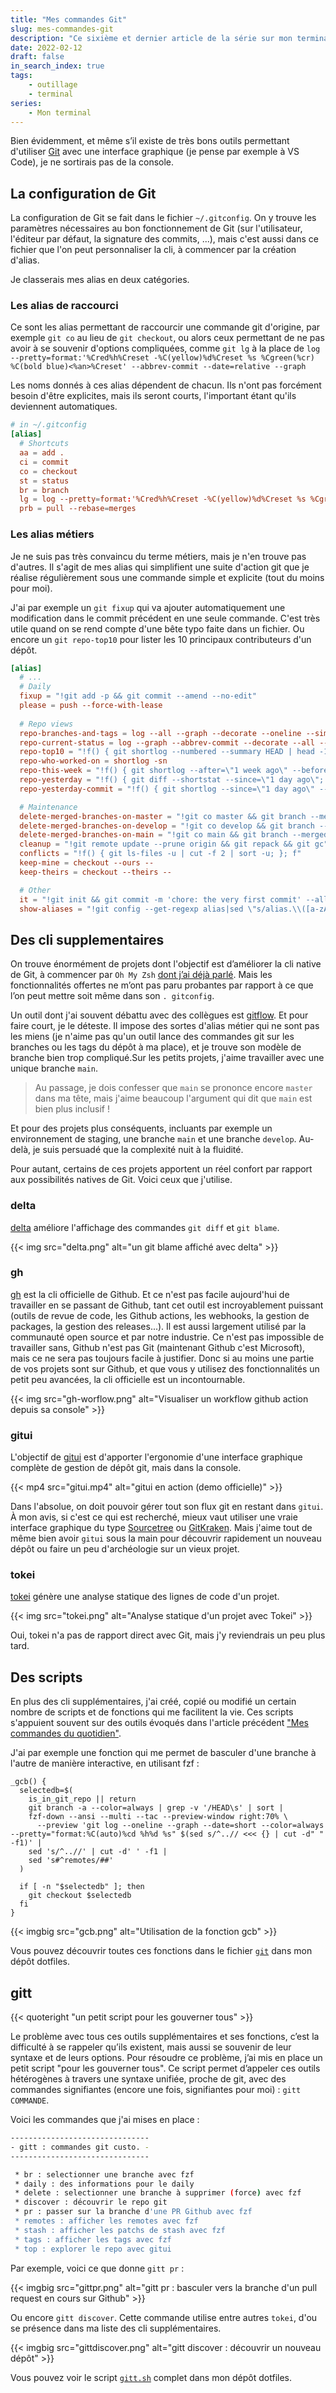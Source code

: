 ```yaml
---
title: "Mes commandes Git"
slug: mes-commandes-git
description: "Ce sixième et dernier article de la série sur mon terminal aborde la commande que je lance le plus souvent (historique zsh à l'appui) : git. J'y explique mes alias de configuration, les cli et les scripts que j'ai pu ajouter au cours du temps, ainsi qu'un script unifiant se foisonnement de commandes devenues hétérogènes : gitt."
date: 2022-02-12
draft: false
in_search_index: true
tags:
    - outillage
    - terminal
series:
    - Mon terminal
---
```


Bien  évidemment, et même s’il existe de très bons outils permettant d'utiliser [Git](https://git-scm.com/) avec une interface graphique (je pense par exemple à VS Code), je ne sortirais pas de la console.

## La configuration de Git

La configuration de Git se fait dans le fichier `~/.gitconfig`. On y trouve les paramètres nécessaires au bon fonctionnement de Git (sur l'utilisateur, l'éditeur par défaut, la signature des commits, ...), mais c'est aussi dans ce fichier que l'on peut personnaliser la cli, à commencer par la création d'alias.

Je classerais mes alias en deux catégories.

### Les alias de raccourci

Ce sont les alias permettant de raccourcir une commande git d'origine, par exemple `git co` au lieu de `git checkout`, ou alors ceux permettant de ne pas avoir à se souvenir d'options compliquées, comme `git lg` à la place de `log --pretty=format:'%Cred%h%Creset -%C(yellow)%d%Creset %s %Cgreen(%cr) %C(bold blue)<%an>%Creset' --abbrev-commit --date=relative --graph`

Les noms donnés à ces alias dépendent de chacun. Ils n'ont pas forcément besoin d'être explicites, mais ils seront courts, l'important étant qu'ils deviennent automatiques.

```conf
# in ~/.gitconfig
[alias]
  # Shortcuts
  aa = add .
  ci = commit
  co = checkout
  st = status
  br = branch
  lg = log --pretty=format:'%Cred%h%Creset -%C(yellow)%d%Creset %s %Cgreen(%cr) %C(bold blue)<%an>%Creset' --abbrev-commit --date=relative --graph
  prb = pull --rebase=merges
```

### Les alias métiers

Je ne suis pas très convaincu du terme métiers, mais je n'en trouve pas d'autres. Il s'agit de mes alias qui simplifient une suite d'action git que je réalise régulièrement sous une commande simple et explicite (tout du moins pour moi).

J'ai par exemple un `git fixup` qui va ajouter automatiquement une modification dans le commit précédent en une seule commande. C'est très utile quand on se rend compte d'une bête typo faite dans un fichier. Ou encore un `git repo-top10` pour lister les 10 principaux contributeurs d'un dépôt.

```conf
[alias]
  # ...
  # Daily
  fixup = "!git add -p && git commit --amend --no-edit"
  please = push --force-with-lease
  
  # Repo views
  repo-branches-and-tags = log --all --graph --decorate --oneline --simplify-by-decoration
  repo-current-status = log --graph --abbrev-commit --decorate --all --format=format:\"%C(bold blue)%h%C(reset) - %C(bold cyan)%aD%C(dim white) - %an%C(reset) %C(bold green)(%ar)%C(reset)%C(bold yellow)%d%C(reset)%n %C(white)%s%C(reset)\"
  repo-top10 = "!f() { git shortlog --numbered --summary HEAD | head -10; }; f"
  repo-who-worked-on = shortlog -sn
  repo-this-week = "!f() { git shortlog --after=\"1 week ago\" --before=\"today\" --pretty=format:\"%ar%n %h - %s %n\"; }; f"
  repo-yesterday = "!f() { git diff --shortstat --since=\"1 day ago\"; }; f"
  repo-yesterday-commit = "!f() { git shortlog --since=\"1 day ago\" --pretty=format:\"%ar%n %h - %s %n\"; }; f"; f"

  # Maintenance
  delete-merged-branches-on-master = "!git co master && git branch --merged | grep -v '\\*' | xargs -n 1 git branch -d"
  delete-merged-branches-on-develop = "!git co develop && git branch --merged | grep -v '\\*' | xargs -n 1 git branch -d"
  delete-merged-branches-on-main = "!git co main && git branch --merged | grep -v '\\*' | xargs -n 1 git branch -d"
  cleanup = "!git remote update --prune origin && git repack && git gc"
  conflicts = "!f() { git ls-files -u | cut -f 2 | sort -u; }; f"
  keep-mine = checkout --ours --
  keep-theirs = checkout --theirs --

  # Other
  it = "!git init && git commit -m 'chore: the very first commit' --allow-empty"
  show-aliases = "!git config --get-regexp alias|sed \"s/alias.\\([a-zA-Z-]*\\) \\(\\.\\)*/$(tput setaf 2)\\1 $(tput setaf 8)\\2/\""
```

## Des cli supplementaires

On trouve énormément de projets dont l'objectif est d’améliorer la cli native de Git, à commencer par `Oh My Zsh` [dont j’ai déjà parlé](/blog/pourquoi-j-utilise-le-shell-zsh/#oh-my-zsh). Mais les fonctionnalités offertes ne m’ont pas paru probantes par rapport à ce que l’on peut mettre soit même dans son `. gitconfig`.

Un outil dont j'ai souvent débattu avec des collègues est [gitflow](https://github.com/petervanderdoes/gitflow-avh). Et pour faire court, je le déteste. Il impose des sortes d'alias métier qui ne sont pas les miens (je n'aime pas qu'un outil lance des commandes git sur les branches ou les tags du dépôt à ma place), et je trouve son modèle de branche bien trop compliqué.Sur les petits projets, j'aime travailler avec une unique branche `main`.

> Au passage, je dois confesser que `main` se prononce encore `master` dans ma tête, mais j'aime beaucoup l'argument qui dit que `main` est bien plus inclusif !

Et pour des projets plus conséquents, incluants par exemple un environnement de staging, une branche `main` et une branche `develop`. Au-delà, je suis persuadé que la complexité nuit à la fluidité.

Pour autant, certains de ces projets apportent un réel confort par rapport aux possibilités natives de Git. Voici ceux que j'utilise.

### delta
[delta](https://github.com/dandavison/delta) améliore l'affichage des commandes `git diff` et `git blame`.

{{< img src="delta.png" alt="un git blame affiché avec delta" >}}

### gh
[gh](https://github.com/cli/cli) est la cli officielle de Github. Et ce n'est pas facile aujourd'hui de travailler en se passant de Github, tant cet outil est incroyablement puissant (outils de revue de code, les Github actions, les webhooks, la gestion de packages, la gestion des releases...). Il est aussi largement utilisé par la communauté open source et par notre industrie. Ce n'est pas impossible de travailler sans, Github n'est pas Git (maintenant Github c'est Microsoft), mais ce ne sera pas toujours facile à justifier. Donc si au moins une partie de vos projets sont sur Github, et que vous y utilisez des fonctionnalités un petit peu avancées, la cli officielle est un incontournable.

{{< img src="gh-worflow.png" alt="Visualiser un workflow github action depuis sa console" >}}


### gitui
L'objectif de [gitui](https://github.com/extrawurst/gitui) est d'apporter l'ergonomie d'une interface graphique complète de gestion de dépôt git, mais dans la console.

{{< mp4 src="gitui.mp4" alt="gitui en action (demo officielle)" >}}

Dans l'absolue, on doit pouvoir gérer tout son flux git en restant dans `gitui`. À mon avis, si c'est ce qui est recherché, mieux vaut utiliser une vraie interface graphique du type [Sourcetree](https://www.sourcetreeapp.com/) ou [GitKraken](https://www.gitkraken.com/). Mais j'aime tout de même bien avoir `gitui` sous la main pour découvrir rapidement un nouveau dépôt ou faire un peu d'archéologie sur un vieux projet.

### tokei
[tokei](https://github.com/XAMPPRocky/tokei) génère une analyse statique des lignes de code d'un projet.

{{< img src="tokei.png" alt="Analyse statique d'un projet avec Tokei" >}}

Oui, tokei n'a pas de rapport direct avec Git, mais j'y reviendrais un peu plus tard.

## Des scripts

En plus des cli supplémentaires, j'ai créé, copié ou modifié un certain nombre de scripts et de fonctions qui me facilitent la vie. Ces scripts s'appuient souvent sur des outils évoqués dans l'article précédent ["Mes commandes du quotidien"](/blog/mes-commandes-du-quotidien/).

J'ai par exemple une fonction qui me permet de basculer d'une branche à l'autre de manière interactive, en utilisant fzf :

```shell
_gcb() {
  selectedb=$(
    is_in_git_repo || return
    git branch -a --color=always | grep -v '/HEAD\s' | sort |
    fzf-down --ansi --multi --tac --preview-window right:70% \
      --preview 'git log --oneline --graph --date=short --color=always --pretty="format:%C(auto)%cd %h%d %s" $(sed s/^..// <<< {} | cut -d" " -f1)' |
    sed 's/^..//' | cut -d' ' -f1 |
    sed 's#^remotes/##'
  )

  if [ -n "$selectedb" ]; then 
    git checkout $selectedb
  fi
}
```

{{< imgbig src="gcb.png" alt="Utilisation de la fonction gcb" >}}

Vous pouvez découvrir toutes ces fonctions dans le fichier [`git`](https://github.com/alexisjanvier/dotfiles/blob/main/dotfiles/zsh/.config/zsh/git)  dans mon dépôt dotfiles.

## gitt

{{< quoteright "un petit script pour les gouverner tous" >}}

Le problème avec tous ces outils supplémentaires et ses fonctions, c’est la difficulté à se rappeler qu’ils existent, mais aussi se souvenir de leur syntaxe et de leurs options. Pour résoudre ce problème, j’ai mis en place un petit script "pour les gouverner tous". Ce script permet d’appeler ces outils hétérogènes à travers une syntaxe unifiée, proche de git, avec des commandes signifiantes (encore une fois, signifiantes pour moi) : `gitt COMMANDE`. 

Voici les commandes que j'ai mises en place : 

```bash
-------------------------------
- gitt : commandes git custo. -
-------------------------------

 * br : selectionner une branche avec fzf
 * daily : des informations pour le daily
 * delete : selectionner une branche à supprimer (force) avec fzf
 * discover : découvrir le repo git
 * pr : passer sur la branche d'une PR Github avec fzf
 * remotes : afficher les remotes avec fzf
 * stash : afficher les patchs de stash avec fzf
 * tags : afficher les tags avec fzf
 * top : explorer le repo avec gitui
```

Par exemple,  voici ce que donne `gitt pr` :

{{< imgbig src="gittpr.png" alt="gitt pr : basculer vers la branche d'un pull request en cours sur Github" >}}

Ou encore `gitt discover`. Cette commande utilise entre autres `tokei`, d'ou se présence dans ma liste des cli supplémentaires.

{{< imgbig src="gittdiscover.png" alt="gitt discover : découvrir un nouveau dépôt" >}}

Vous pouvez voir le script [`gitt.sh`](https://github.com/alexisjanvier/dotfiles/blob/main/dotfiles/zsh/.config/zsh/gitt.sh) complet dans mon dépôt dotfiles.
